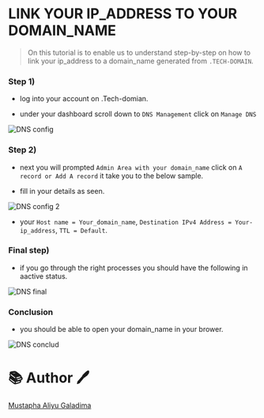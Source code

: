 # LINK YOUR IP_ADDRESS TO YOUR DOMAIN_NAME

> On this tutorial is to enable us to understand step-by-step on how to link your ip_address to a domain_name generated from `.TECH-DOMAIN`.

### Step 1) 

* log into your account on .Tech-domian.

* under your dashboard scroll down to `DNS Management` click on `Manage DNS`

![DNS config](https://user-images.githubusercontent.com/106968663/214126163-97576662-6598-4f26-ad60-45c7a36235b4.png)

### Step 2)

* next you will prompted `Admin Area with your domain_name` click on `A record or Add A record` it take you to the below sample.

* fill in your details as seen.

![DNS config 2](https://user-images.githubusercontent.com/106968663/214127315-f2318047-4dfa-48c2-bc1c-102ad1c9f316.png)

* your `Host name = Your_domain_name`, `Destination IPv4 Address = Your-ip_address`, `TTL = Default`.

### Final step)

* if you go through the right processes you should have the following in aactive status.

![DNS final](https://user-images.githubusercontent.com/106968663/214128855-bfb5aea2-f52e-4685-aae1-deea407778d2.png)

### Conclusion

* you should be able to open your domain_name in your brower.

![DNS conclud](https://user-images.githubusercontent.com/106968663/214129539-759edcce-6448-43ae-9363-5d000974af1f.png)


# :books: Author :pen:

[Mustapha Aliyu Galadima](https://github.com/MG-Musty/)

